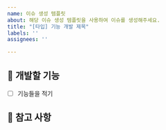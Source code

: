 ```yaml
---
name: 이슈 생성 템플릿
about: 해당 이슈 생성 템플릿을 사용하여 이슈를 생성해주세요.
title: "[타입] 기능 개발 제목"
labels: ''
assignees: ''

---
```


## 💎 개발할 기능

<!-- 어떤 기능을 구현할지 말씀해주세요. -->

- [ ] 기능들을 적기

## 📖 참고 사항

<!-- 레퍼런스, 스크린샷 등을 넣어 주세요. -->
